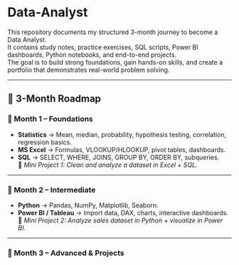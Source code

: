 # Data-Analyst
This repository documents my structured 3-month journey to become a Data Analyst.  
It contains study notes, practice exercises, SQL scripts, Power BI dashboards, Python notebooks, and end-to-end projects.  
The goal is to build strong foundations, gain hands-on skills, and create a portfolio that demonstrates real-world problem solving.  

---

## 📅 3-Month Roadmap  

### 🔹 Month 1 – Foundations
- **Statistics** → Mean, median, probability, hypothesis testing, correlation, regression basics.  
- **MS Excel** → Formulas, VLOOKUP/HLOOKUP, pivot tables, dashboards.  
- **SQL** → SELECT, WHERE, JOINS, GROUP BY, ORDER BY, subqueries.  
📌 *Mini Project 1: Clean and analyze a dataset in Excel + SQL.*  

---

### 🔹 Month 2 – Intermediate
- **Python** → Pandas, NumPy, Matplotlib, Seaborn.  
- **Power BI / Tableau** → Import data, DAX, charts, interactive dashboards.  
📌 *Mini Project 2: Analyze sales dataset in Python + visualize in Power BI.*  

---

### 🔹 Month 3 – Advanced & Projects

